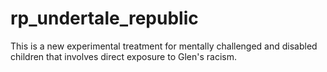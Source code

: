 # rp_undertale_republic
This is a new experimental treatment for mentally challenged and disabled children that involves direct exposure to Glen's racism.

